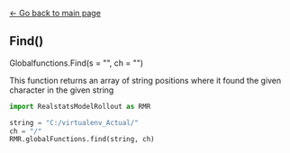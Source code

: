 [<- Go back to main page](https://bharkema.github.io/RealstatsModelRollout/)

## Find()

Globalfunctions.Find(s = "", ch = "")

This function returns an array of string positions where it found the given character in the given string

```python 
import RealstatsModelRollout as RMR

string = "C:/virtualenv_Actual/"
ch = "/"
RMR.globalFunctions.find(string, ch)
```
